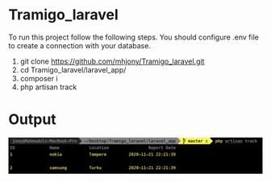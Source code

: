 # Tramigo_laravel

To run this project follow the following steps. You should configure .env file to create a connection with your database.
1. git clone https://github.com/mhjony/Tramigo_laravel.git
2. cd Tramigo_laravel/laravel_app/
3. composer i
4. php artisan track

# Output
![](https://github.com/mhjony/Tramigo_laravel/blob/master/Output.png)
